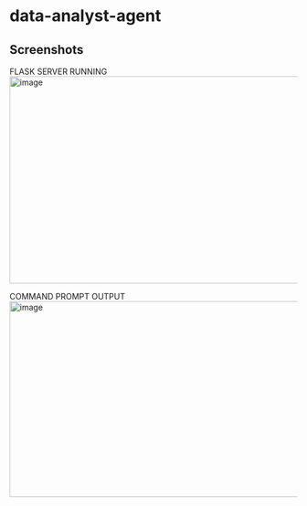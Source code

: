 # data-analyst-agent

## Screenshots

FLASK SERVER RUNNING
<img width="1307" height="363" alt="image" src="https://github.com/user-attachments/assets/095cacc4-97bf-4f00-bd6d-9670639e7145" />

COMMAND PROMPT OUTPUT
<img width="1570" height="343" alt="image" src="https://github.com/user-attachments/assets/5995f086-2313-4b8b-83c5-0f6656b651c1" />
